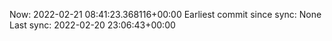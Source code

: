 Now: 2022-02-21 08:41:23.368116+00:00 Earliest commit since sync: None Last sync: 2022-02-20 23:06:43+00:00
